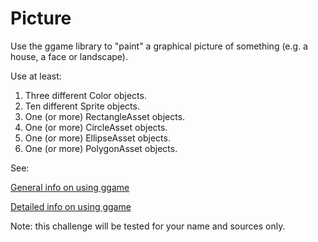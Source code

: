 # Picture

Use the ggame library to "paint" a graphical picture of something (e.g. a house, a face or landscape).

Use at least:

1. Three different Color objects.
2. Ten different Sprite objects.
3. One (or more) RectangleAsset objects.
4. One (or more) CircleAsset objects.
5. One (or more) EllipseAsset objects.
6. One (or more) PolygonAsset objects.

See:

[General info on using ggame](https://github.com/HHS-IntroProgramming/Standards-and-Syllabus/wiki/TUTORIAL:-Displaying-Graphics)

[Detailed info on using ggame](http://brythonserver.github.io/ggame/)

Note: this challenge will be tested for your name and sources only. 
